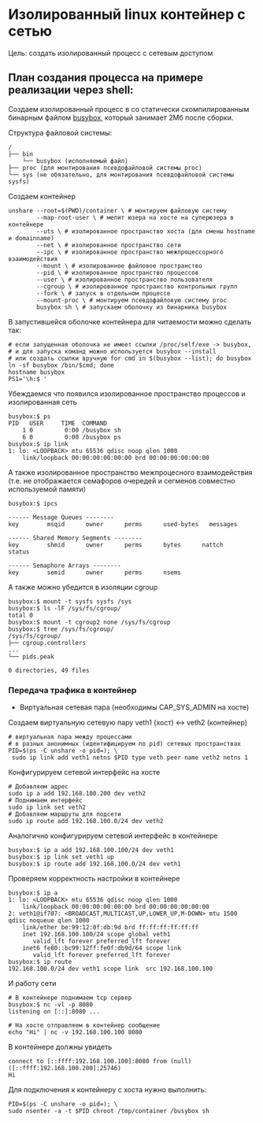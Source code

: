 # Изолированный linux контейнер с сетью

Цель: создать изолированный процесс с сетевым доступом

## План создания процесса на примере реализации через shell:

Создаем изолированный процесс в со статически скомпилированным бинарным файлом
[busybox](https://github.com/mirror/busybox/), который занимает 2Мб после сборки.

Структура файловой системы:

```text
/
├── bin
    └── busybox (исполняемый файл)
├── proc (для монтирования псевдофайловой системы proc)
└── sys (не обязательно, для монтирования псевдофайловой системы sysfs)

```

Создаем контейнер

```shell
unshare --root=$(PWD)/container \ # монтируем файловую систему
        --map-root-user \ # мепит юзера на хосте на суперюзера в контейнере
        --uts \ # изолированное пространство хоста (для смены hostname и domainname)
        --net \ # изолированное пространство сети
        --ipc \ # изолированное пространство межпроцессорного взаимодействия
        --mount \ # изолированное файловое пространство
        --pid \ # изолированное пространство процессов
        --user \ # изолированное пространство пользователя
        --cgroup \ # изолированное пространство контрольных групп
        --fork \ # запуск в отдельном процессе
        --mount-proc \ # монтируем псевдофайловую систему proc
        busybox sh \ # запускаем оболочку из бинарника busybox
```

В запустившейся оболочке контейнера для читаемости можно сделать так: 
```shell
# если запущенная оболочка не имеет ссылки /proc/self/exe -> busybox,
# и для запуска команд можно используется busybox --install
# или создать ссылки вручную for cmd in $(busybox --list); do busybox ln -sf busybox /bin/$cmd; done
hostname busybox
PS1='\h:$ '
```

Убеждаемся что появился изолированное пространство процессов и изолированная сеть
```text
busybox:$ ps
PID   USER     TIME  COMMAND
    1 0         0:00 /busybox sh
    6 0         0:00 /busybox ps
busybox:$ ip link
1: lo: <LOOPBACK> mtu 65536 qdisc noop qlen 1000
    link/loopback 00:00:00:00:00:00 brd 00:00:00:00:00:00

```

А также изолированное пространство межпроцесного взаимодействия 
(т.е. не отображается семафоров очередей и сегменов совместно используемой памяти)
```text
busybox:$ ipcs

------ Message Queues --------
key        msqid      owner      perms      used-bytes   messages    

------ Shared Memory Segments --------
key        shmid      owner      perms      bytes      nattch     status      

------ Semaphore Arrays --------
key        semid      owner      perms      nsems  
```

А также можно убедится в изоляции cgroup
```text
busybox:$ mount -t sysfs sysfs /sys
busybox:$ ls -lF /sys/fs/cgroup/
total 0
busybox:$ mount -t cgroup2 none /sys/fs/cgroup
busybox:$ tree /sys/fs/cgroup/
/sys/fs/cgroup/
├── cgroup.controllers
...
└── pids.peak

0 directories, 49 files
```

### Передача трафика в контейнер

- Виртуальная сетевая пара (необходимы CAP_SYS_ADMIN на хосте)

Создаем виртуальную сетевую пару veth1 (хост) <-> veth2 (контейнер) 

```shell
# виртуальная пара между процессами 
# в разных анонимных (идентифицируем по pid) сетевых пространствах
PID=$(ps -C unshare -o pid=); \
 sudo ip link add veth1 netns $PID type veth peer name veth2 netns 1
```

Конфигурируем сетевой интерфейс на хосте

```shell
# Добавляем адрес
sudo ip a add 192.168.100.200 dev veth2
# Поднимаем интерфейс
sudo ip link set veth2 
# Добавляем маршруты для подсети
sudo ip route add 192.168.100.0/24 dev veth2
```

Аналогично конфигурируем сетевой интерфейс в контейнере

```shell
busybox:$ ip a add 192.168.100.100/24 dev veth1
busybox:$ ip link set veth1 up
busybox:$ ip route add 192.168.100.0/24 dev veth1
```

Проверяем корректность настройки в контейнере
```shell
busybox:$ ip a
1: lo: <LOOPBACK> mtu 65536 qdisc noop qlen 1000
    link/loopback 00:00:00:00:00:00 brd 00:00:00:00:00:00
2: veth1@if707: <BROADCAST,MULTICAST,UP,LOWER_UP,M-DOWN> mtu 1500 qdisc noqueue qlen 1000
    link/ether be:99:12:0f:db:9d brd ff:ff:ff:ff:ff:ff
    inet 192.168.100.100/24 scope global veth1
       valid_lft forever preferred_lft forever
    inet6 fe80::bc99:12ff:fe0f:db9d/64 scope link 
       valid_lft forever preferred_lft forever
busybox:$ ip route
192.168.100.0/24 dev veth1 scope link  src 192.168.100.100 
```

И работу сети
```shell
# В контейнере поднимаем tcp сервер
busybox:$ nc -vl -p 8080
listening on [::]:8080 ...

# На хосте отправляем в контейнер сообщение
echo "Hi" | nc -v 192.168.100.100 8080
```

В контейнере должны увидеть

```text
connect to [::ffff:192.168.100.100]:8080 from (null) ([::ffff:192.168.100.200]:25746)
Hi
```

Для подключения к контейнеру с хоста нужно выполнить:

```shell
PID=$(ps -C unshare -o pid=); \
sudo nsenter -a -t $PID chroot /tmp/container /busybox sh
```